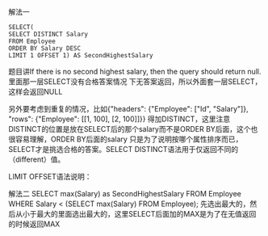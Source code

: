 解法一
```
SELECT(
SELECT DISTINCT Salary
FROM Employee
ORDER BY Salary DESC
LIMIT 1 OFFSET 1) AS SecondHighestSalary
```

题目讲If there is no second highest salary, then the query should return null.里面那一层SELECT没有合格答案情况
下无答案返回，所以外面套一层SELECT，这样会返回NULL

另外要考虑到重复的情况，比如{"headers": {"Employee": ["Id", "Salary"]}, "rows": {"Employee": [[1, 100], [2, 100]]}}
得加DISTINCT，这里注意DISTINCT的位置是放在SELECT后的那个salary而不是ORDER BY后面，这个也很容易理解，ORDER BY后面的salary
只是为了说明按哪个属性排序而已，SELECT才是挑选合格的答案。SELECT DISTINCT语法用于仅返回不同的（different）值。

LIMIT OFFSET语法说明：

解法二
SELECT max(Salary) as SecondHighestSalary
FROM Employee
WHERE Salary < (SELECT max(Salary) FROM Employee);
先选出最大的，然后从小于最大的里面选出最大的，这里SELECT后面加的MAX是为了在无值返回的时候返回MAX
